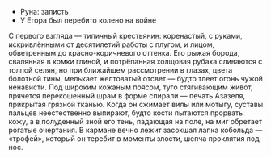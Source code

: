 * Руна: записть
* У Егора был перебито колено на войне

С первого взгляда — типичный крестьянин: коренастый, с руками, искривлёнными от десятилетий работы с плугом, и лицом, обветренным до красно-коричневого оттенка. Его рыжая борода, свалянная в комки глиной, и потрёпанная холщовая рубаха сливаются с толпой селян, но при ближайшем рассмотрении в глазах, цвета болотной тины, мелькает желтоватый отсвет — будто тлеет огонь чужой ненависти. Под широким кожаным поясом, туго стягивающим живот, прячется перекошенный шрам в форме спирали — печать Азазеля, прикрытая грязной тканью. Когда он сжимает вилы или мотыгу, суставы пальцев неестественно выпирают, будто кости пытаются прорвать кожу, а в полуденный зной его тень, падающая на поле, на миг обретает рогатые очертания. В кармане вечно лежит засохшая лапка кобольда — «трофей», который он теребит в моменты злости, шепча проклятия под нос.